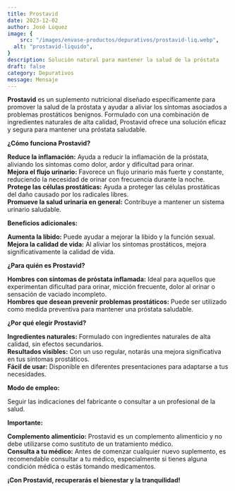 ```yaml
---
title: Prostavid
date: 2023-12-02
author: José Lúquez
image: {
 	src: "/images/envase-productos/depurativos/prostavid-liq.webp",
  alt: "prostavid-liquido",
}
description: Solución natural para mantener la salud de la próstata
draft: false
category: Depurativos
message: Mensaje
---
```


**Prostavid** es un suplemento nutricional diseñado específicamente para promover la salud de la próstata y ayudar a aliviar los síntomas asociados a problemas prostáticos benignos. Formulado con una combinación de ingredientes naturales de alta calidad, Prostavid ofrece una solución eficaz y segura para mantener una próstata saludable.

**¿Cómo funciona Prostavid?**

**Reduce la inflamación:** Ayuda a reducir la inflamación de la próstata, aliviando los síntomas como dolor, ardor y dificultad para orinar.   
**Mejora el flujo urinario:** Favorece un flujo urinario más fuerte y constante, reduciendo la necesidad de orinar con frecuencia durante la noche.   
**Protege las células prostáticas:** Ayuda a proteger las células prostáticas del daño causado por los radicales libres.   
**Promueve la salud urinaria en general:** Contribuye a mantener un sistema urinario saludable.   

**Beneficios adicionales:**

**Aumenta la libido:** Puede ayudar a mejorar la libido y la función sexual.   
**Mejora la calidad de vida:** Al aliviar los síntomas prostáticos, mejora significativamente la calidad de vida.   

**¿Para quién es Prostavid?**

**Hombres con síntomas de próstata inflamada:** Ideal para aquellos que experimentan dificultad para orinar, micción frecuente, dolor al orinar o sensación de vaciado incompleto.   
**Hombres que desean prevenir problemas prostáticos:** Puede ser utilizado como medida preventiva para mantener una próstata saludable.   

**¿Por qué elegir Prostavid?**

**Ingredientes naturales:** Formulado con ingredientes naturales de alta calidad, sin efectos secundarios.   
**Resultados visibles:** Con un uso regular, notarás una mejora significativa en tus síntomas prostáticos.   
**Fácil de usar:** Disponible en diferentes presentaciones para adaptarse a tus necesidades.   

**Modo de empleo:**

Seguir las indicaciones del fabricante o consultar a un profesional de la salud.

**Importante:**

**Complemento alimenticio:** Prostavid es un complemento alimenticio y no debe utilizarse como sustituto de un tratamiento médico.   
**Consulta a tu médico:** Antes de comenzar cualquier nuevo suplemento, es recomendable consultar a tu médico, especialmente si tienes alguna condición médica o estás tomando medicamentos.   

**¡Con Prostavid, recuperarás el bienestar y la tranquilidad!**